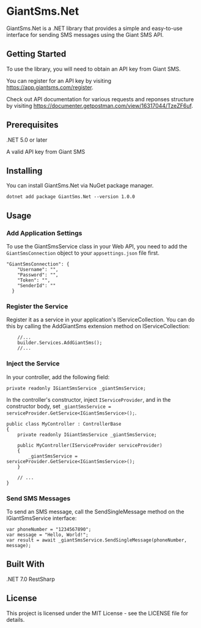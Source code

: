 # GiantSms.Net
GiantSms.Net is a .NET library that provides a simple and easy-to-use interface for sending SMS messages using the Giant SMS API.

## Getting Started
To use the library, you will need to obtain an API key from Giant SMS. 

You can register for an API key by visiting https://app.giantsms.com/register.

Check out API documentation for various requests and reponses structure by visiting https://documenter.getpostman.com/view/16317044/TzeZF6uf. 

## Prerequisites
.NET 5.0 or later

A valid API key from Giant SMS

## Installing
You can install GiantSms.Net via NuGet package manager.

```
dotnet add package GiantSms.Net --version 1.0.0
```

## Usage
### Add Application Settings

To use the GiantSmsService class in your Web API, you need to add the ```GiantSmsConnection``` object to your ```appsettings.json``` file first. 

```
"GiantSmsConnection": {
    "Username": "",
    "Password": "",
    "Token": "",
    "SenderId": ""
  }
```
### Register the Service
Register it as a service in your application's IServiceCollection. You can do this by calling the AddGiantSms extension method on IServiceCollection:
```
    //...
    builder.Services.AddGiantSms();
    //...
```
### Inject the Service
In your controller, add the following field:

```private readonly IGiantSmsService _giantSmsService;```

In the controller's constructor, inject ```IServiceProvider```, and in the constructor body, set ```_giantSmsService = serviceProvider.GetService<IGiantSmsService>();```.

```
public class MyController : ControllerBase
{
    private readonly IGiantSmsService _giantSmsService;

    public MyController(IServiceProvider serviceProvider)
    {
        _giantSmsService = serviceProvider.GetService<IGiantSmsService>();
    }

    // ...
}
```

### Send SMS Messages
To send an SMS message, call the SendSingleMessage method on the IGiantSmsService interface:
```
var phoneNumber = "1234567890";
var message = "Hello, World!";
var result = await _giantSmsService.SendSingleMessage(phoneNumber, message);
```
## Built With
.NET 7.0
RestSharp
## License
This project is licensed under the MIT License - see the LICENSE file for details.
